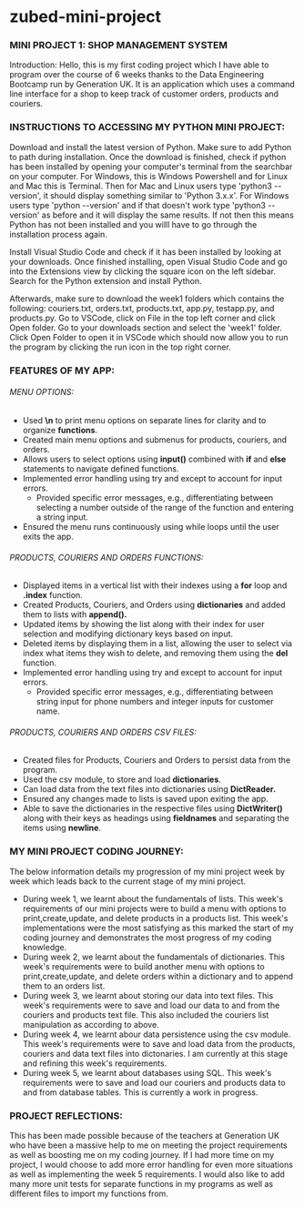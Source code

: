 # zubed-mini-project

### **MINI PROJECT 1: SHOP MANAGEMENT SYSTEM**

Introduction: Hello, this is my first coding project which I have able to program over the course of 6 weeks thanks to the Data Engineering Bootcamp run by Generation UK. It is an application which uses a command line interface for a shop to keep track of customer orders, products and couriers.

### **INSTRUCTIONS TO ACCESSING MY PYTHON MINI PROJECT:**

Download and install the latest version of Python. Make sure to add Python to path during installation.  Once the download is finished, check if python has been installed by opening  your computer's terminal from the searchbar on your computer. For Windows, this is Windows Powershell and for Linux and Mac this is Terminal. Then for Mac and Linux users type 'python3 --version',  it should display something similar to 'Python 3.x.x'. For Windows users type 'python --version' and if that doesn't work type 'python3 --version' as before and it will display the same results. If not then this means Python has not been installed and you willl have to go through the installation process again.

Install Visual Studio Code and check if it has been installed by looking at your downloads. Once finished installing, open Visual Studio Code and go into the Extensions view by clicking the square icon on the left sidebar. Search for the Python extension and install Python.

Afterwards, make sure to download the week1 folders which contains the following: couriers.txt, orders.txt, products.txt, app.py, testapp.py, and products.py. Go to VSCode, click on File in the top left corner and click Open folder. Go to your downloads section and select the 'week1' folder. Click Open Folder to open it in VSCode which should now allow you to run the program by clicking the run icon in the top right corner.

### **FEATURES OF MY APP:**

###### MENU OPTIONS:

* Used **\n** to print menu options on separate lines for clarity and to organize **functions**.
* Created main menu options and submenus for products, couriers, and orders.
* Allows users to select options using **input()** combined with **if** and **else** statements to navigate defined functions.
* Implemented error handling using try and except to account for input errors.
  * Provided specific error messages, e.g., differentiating between selecting a number outside of the range of the function and entering a string input.
* Ensured the menu runs continuously using while loops until the user exits the app.

###### PRODUCTS, COURIERS AND ORDERS FUNCTIONS:

* Displayed items in a vertical list with their indexes using a **for** loop and **.index** function.
* Created Products, Couriers, and Orders using **dictionaries** and added them to lists with **append().**
* Updated items by showing the list along with their index for user selection and modifying dictionary keys based on input.
* Deleted items by displaying them in a list, allowing the user to select via index what items they wish to delete, and removing them using the **del** function.
* Implemented error handling using try and except to account for input errors.
  * Provided specific error messages, e.g., differentiating between string input for phone numbers and integer inputs for customer name.

###### PRODUCTS, COURIERS AND ORDERS CSV FILES:

* Created files for Products, Couriers and Orders to persist data from the program.
* Used the csv module, to store and load **dictionaries**.
* Can load data from the text files into dictionaries using **DictReader.**
* Ensured any changes made to lists is saved upon exiting the app.
* Able to save the dictionaries in the respective files using **DictWriter()** along with their keys as headings using **fieldnames** and separating the items using **newline**.

### MY MINI PROJECT CODING JOURNEY:

The below information details my progression of my mini project week by week which leads back to the current stage of my mini project.

* During week 1, we learnt about the fundamentals of lists. This week's requirements of our mini projects were to build a menu with options to print,create,update, and delete products in a products list. This week's implementations were the most satisfying as this marked the start of my coding journey and demonstrates the most progress of my coding knowledge.
* During week 2, we learnt about the fundamentals of dictionaries. This week's requirements were to build another menu with options to print,create,update, and delete orders within a dictionary and to append them to an orders list.
* During week 3, we learnt about storing our data into text files. This week's requirements were to save and load our data to and from the couriers and products text file. This also included the couriers list manipulation as according to above.
* During week 4, we learnt abour data persistence using the csv module. This week's requirements were to save and load data from the products, couriers and data text files into dictonaries. I am currently at this stage and refining this week's requirements.
* During week 5, we learnt about databases using SQL. This week's requirements were to save and load our couriers and products data to and from database tables. This is currently a work in progress.

### **PROJECT REFLECTIONS:**

This has been made possible because of the teachers at Generation UK who have been a massive help to me on meeting the project requirements as well as boosting me on my coding journey. If I had more time on my project, I would choose to add more error handling for even more situations as well as implementing the week 5 requirements. I would also like to add many more unit tests for separate functions in my programs as well as different files to import my functions from.
